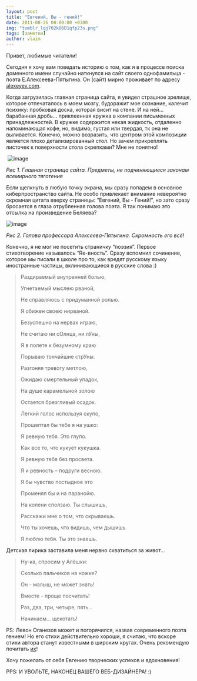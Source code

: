 ```yaml
---
layout: post
title: "Евгений, Вы - гений!"
date: 2011-08-26 00:00:00 +0300
img: "tumblr_lqj702kO6D1qfp23s.png"
tags: [заметки]
author: vlaim
---
```


Привет, любимые читатели!

Сегодня я хочу вам поведать историю о том, как я в процессе поиска доменного имени случайно наткнулся на сайт своего однофамильца - поэта Е.Алексеева-Пятыгина. Он (сайт) мирно проживает по адресу [alexeyev.com](http://alexeyev.com).

Когда загрузилась главная страница сайта, я увидел страшное зрелище, которое отпечаталось в моем мозгу, будоражит мое сознание, калечит психику: пробковая доска, которая висит на стене. И на ней… барабанная дробь… приклеенная кружка в компании письменных принадлежностей. В кружке содержится некая жидкость, отдаленно напоминающая кофе, но, видимо, густая или твердая, тк она не выливается. Конечно, можно возразить, что центром этой композиции является плохо детализированный стол. Но зачем прикреплять листочек к поверхности стола скрепками? Мне не понятно! 

 ![image](/blog/assets/img/tumblr_lqj702kO6D1qfp23s.png)

_Рис 1\. Главная страница сайта. Предметы, не подчиняющиеся законам всемирного тяготения_

Если щелкнуть в любую точку экрана, мы сразу попадем в основное киберпространство сайта. Не особо привлекает внимание невероятно скромная цитата вверху страницы: “Евгений, Вы - Гений!”, но зато сразу бросается в глаза отрубленная голова поэта. Я так понимаю это отсылка на произведение Беляева?

![image](/blog/assets/img/tumblr_lqj70w1MrT1qfp23s.png)

_Рис 2\. Голова профессора Алексеева-Пятыгина. Скромность его всё!_

Конечно, я не мог не посетить страничку “поэзия”. Первое стихотворение называлось “Re-вность”. Сразу вспомнил сочинение, которое мы писали в школе про то, как вредят русскому языку иностранные частицы, вклинивающиеся в русские слова :)

> <div>
> 
> Раздираемый внутренней болью,
> 
> Угнетаемый мыслею рваной,
> 
> Не справляюсь с придуманной ролью.
> 
> Я обижен своею нирваной.
> 
> Безуспешно на нервах играю,
> 
> Не считаю ни сОлнца, ни лУны,
> 
> Я в полете к безумному краю
> 
> Порываю тончайшие стрУны.
> 
> Разгоняя тревогу метлою,
> 
> Ожидаю смертельный упадок,
> 
> На душе карамельной золою
> 
> Остается брезгливый осадок.
> 
> Легкий голос используя скупо,
> 
> Прошептал бы тебе я на ушко:
> 
> Я ревную тебя. Это глупо.
> 
> Как все то, что кукует кукушка.
> 
> Я ревную тебя без просвета.
> 
> Я и ревность – подруги весною.
> 
> Я бы чувство постыдное это
> 
> Променял бы и на паранойю.
> 
> На колени сползаю. Ты слышишь,
> 
> Расскажи мне о том, что скрываешь.
> 
> Что ты хочешь, что видишь, чем дышишь.
> 
> Я люблю тебя. Ты это знаешь.
> 
> </div>

Детская лирика заставила меня нервно схватиться за живот…

> <div>
> 
> Ну-ка, спросим у Алёшки:
> 
> Сколько пальчиков на ножке?
> 
> Он - малыш, не может знать!
> 
> Вместе - проще посчитать!
> 
> Раз, два, три, четыре, пять…
> 
> Начинаем… щекотать!
> 
> </div>

PS: Левон Оганезов может и погорячился, назвав современного поэта гением! Но его стихи действительно хороши, я считаю, что вскоре стихи автора станут известными в широким кругах. Очень рекомендую почитать [их](http://alexeyev.com/poetry)!

Хочу пожелать от себя Евгению творческих успехов и вдохновения!

PPS: И УВОЛЬТЕ, НАКОНЕЦ ВАШЕГО ВЕБ-ДИЗАЙНЕРА! :)